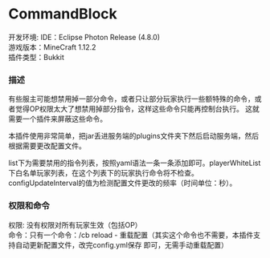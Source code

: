 # CommandBlock
开发环境:
IDE：Eclipse Photon Release (4.8.0)<br>
游戏版本：MineCraft 1.12.2<br>
插件类型：Bukkit<br>

### 描述
有些服主可能想禁用掉一部分命令，或者只让部分玩家执行一些额特殊的命令，或者觉得OP权限太大了想禁用掉部分指令，这样这些命令只能再控制台执行。
这就需要一个插件来屏蔽这些命令。<br>

本插件使用非常简单，把jar丢进服务端的plugins文件夹下然后启动服务端，然后根据需要更改配置文件。<br>

list下为需要禁用的指令列表，按照yaml语法一条一条添加即可。playerWhiteList下白名单玩家列表，在这个列表下的玩家执行命令将不检查。configUpdateInterval的值为检测配置文件更改的频率（时间单位：秒）。

### 权限和命令
权限: 没有权限对所有玩家生效（包括OP）<br>
命令：只有一个命令：/cb reload - 重载配置（其实这个命令也不需要，本插件支持自动更新配置文件，改完config.yml保存   即可，无需手动重载配置）<br>
